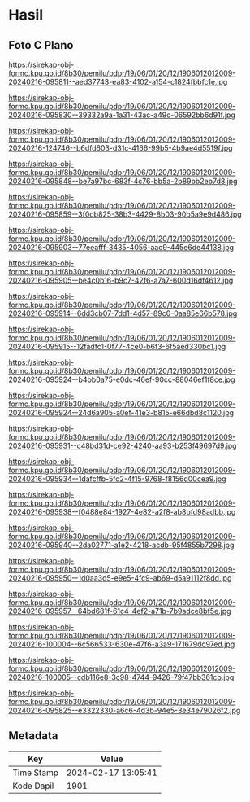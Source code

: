 # Hasil

## Foto C Plano

https://sirekap-obj-formc.kpu.go.id/8b30/pemilu/pdpr/19/06/01/20/12/1906012012009-20240216-095811--aed37743-ea83-4102-a154-c1824fbbfc1e.jpg

https://sirekap-obj-formc.kpu.go.id/8b30/pemilu/pdpr/19/06/01/20/12/1906012012009-20240216-095830--39332a9a-1a31-43ac-a49c-06592bb6d91f.jpg

https://sirekap-obj-formc.kpu.go.id/8b30/pemilu/pdpr/19/06/01/20/12/1906012012009-20240216-124746--b6dfd603-d31c-4166-99b5-4b9ae4d5519f.jpg

https://sirekap-obj-formc.kpu.go.id/8b30/pemilu/pdpr/19/06/01/20/12/1906012012009-20240216-095848--be7a97bc-683f-4c76-bb5a-2b89bb2eb7d8.jpg

https://sirekap-obj-formc.kpu.go.id/8b30/pemilu/pdpr/19/06/01/20/12/1906012012009-20240216-095859--3f0db825-38b3-4429-8b03-90b5a9e9d486.jpg

https://sirekap-obj-formc.kpu.go.id/8b30/pemilu/pdpr/19/06/01/20/12/1906012012009-20240216-095903--77eeafff-3435-4056-aac9-445e6de44138.jpg

https://sirekap-obj-formc.kpu.go.id/8b30/pemilu/pdpr/19/06/01/20/12/1906012012009-20240216-095905--be4c0b16-b9c7-42f6-a7a7-600d16df4612.jpg

https://sirekap-obj-formc.kpu.go.id/8b30/pemilu/pdpr/19/06/01/20/12/1906012012009-20240216-095914--6dd3cb07-7dd1-4d57-89c0-0aa85e66b578.jpg

https://sirekap-obj-formc.kpu.go.id/8b30/pemilu/pdpr/19/06/01/20/12/1906012012009-20240216-095915--12fadfc1-0f77-4ce0-b6f3-6f5aed330bc1.jpg

https://sirekap-obj-formc.kpu.go.id/8b30/pemilu/pdpr/19/06/01/20/12/1906012012009-20240216-095924--b4bb0a75-e0dc-46ef-90cc-88046ef1f8ce.jpg

https://sirekap-obj-formc.kpu.go.id/8b30/pemilu/pdpr/19/06/01/20/12/1906012012009-20240216-095924--24d6a905-a0ef-41e3-b815-e66dbd8c1120.jpg

https://sirekap-obj-formc.kpu.go.id/8b30/pemilu/pdpr/19/06/01/20/12/1906012012009-20240216-095931--c48bd31d-ce92-4240-aa93-b253f49697d9.jpg

https://sirekap-obj-formc.kpu.go.id/8b30/pemilu/pdpr/19/06/01/20/12/1906012012009-20240216-095934--1dafcffb-5fd2-4f15-9768-f8156d00cea9.jpg

https://sirekap-obj-formc.kpu.go.id/8b30/pemilu/pdpr/19/06/01/20/12/1906012012009-20240216-095938--f0488e84-1927-4e82-a2f8-ab8bfd98adbb.jpg

https://sirekap-obj-formc.kpu.go.id/8b30/pemilu/pdpr/19/06/01/20/12/1906012012009-20240216-095940--2da02771-a1e2-4218-acdb-95f4855b7298.jpg

https://sirekap-obj-formc.kpu.go.id/8b30/pemilu/pdpr/19/06/01/20/12/1906012012009-20240216-095950--1d0aa3d5-e9e5-4fc9-ab69-d5a91112f8dd.jpg

https://sirekap-obj-formc.kpu.go.id/8b30/pemilu/pdpr/19/06/01/20/12/1906012012009-20240216-095957--64bd681f-61c4-4ef2-a71b-7b9adce8bf5e.jpg

https://sirekap-obj-formc.kpu.go.id/8b30/pemilu/pdpr/19/06/01/20/12/1906012012009-20240216-100004--6c566533-630e-47f6-a3a9-171679dc97ed.jpg

https://sirekap-obj-formc.kpu.go.id/8b30/pemilu/pdpr/19/06/01/20/12/1906012012009-20240216-100005--cdb116e8-3c98-4744-9426-79f47bb361cb.jpg

https://sirekap-obj-formc.kpu.go.id/8b30/pemilu/pdpr/19/06/01/20/12/1906012012009-20240216-095825--e3322330-a6c6-4d3b-94e5-3e34e79026f2.jpg


## Metadata

| Key        | Value               |
| ---------- | ------------------- |
| Time Stamp | 2024-02-17 13:05:41 |
| Kode Dapil | 1901                |



